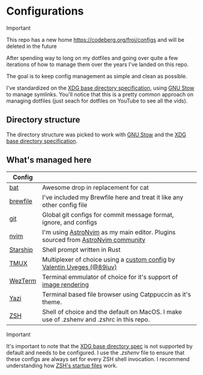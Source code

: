 # Configurations

> [!IMPORTANT]
> This repo has a new home <https://codeberg.org/froi/configs> and will be deleted in the future

After spending way to long on my dotfiles and going over quite a few iterations of how to manage them over the years
I've landed on this repo.

The goal is to keep config management as simple and clean as possible.

I've standardized on the [XDG base directory specification][xdg-base-dir-spec], using [GNU Stow][gnu-stow] to manage symlinks. You'll
notice that this is a pretty common approach on managing dotfiles (just seach for dotfiles on YouTube to see all the vids).

## Directory structure

The directory structure was picked to work with [GNU Stow][gnu-stow] and the [XDG base directory specification][xdg-base-dir-spec].

## What's managed here

| Config                      |                                                                                                                     |
| --------------------------- | ------------------------------------------------------------------------------------------------------------------- |
| [bat][bat]                  | Awesome drop in replacement for cat                                                                                 |
| [brewfile][brewfiles]       | I've included my Brewfile here and treat it like any other config file                                              |
| [git][git-config-files]     | Global git configs for commit message format, ignore, and configs                                                   |
| [nvim][astronvim]           | I'm using [AstroNvim][astronvim] as my main editor. Plugins sourced from [AstroNvim community][astronvim-community] |
| [Starship][starship-prompt] | Shell prompt written in Rust                                                                                        |
| [TMUX][tmux]                | Multiplexer of choice using a [custom config][tmux-catppuccin-config] by [Valentin Uveges (@89iuv)][89iuv]          |
| [WezTerm][wezterm]          | Terminal emmulator of choice for it's support of [image rendering][wez-term-img]                                    |
| [Yazi][yazi]                | Terminal based file browser using Catppuccin as it's theme.                                                         |
| [ZSH][zsh]                  | Shell of choice and the default on MacOS. I make use of .zshenv and .zshrc in this repo.                            |

> [!IMPORTANT]
> It's important to note that the [XDG base directory spec][xdg-base-dir-spec] is not supported by default and needs to be configured.
> I use the _.zshenv_ file to ensure that these configs are always set for every ZSH shell invocation.
> I recommend understanding how [ZSH's startup files][zsh-startup-files] work.

[xdg-base-dir-spec]: https://specifications.freedesktop.org/basedir-spec/basedir-spec-latest.html
[gnu-stow]: https://www.gnu.org/software/stow/
[tmux-catppuccin-config]: https://github.com/catppuccin/tmux/discussions/317#discussioncomment-11064512
[89iuv]: https://github.com/89iuv
[zsh-startup-files]: https://zsh.sourceforge.io/Intro/intro_3.html
[wezterm]: https://wezfurlong.org/wezterm/
[wez-term-img]: https://wezfurlong.org/wezterm/imgcat.html
[yazi]: https://yazi-rs.github.io
[tmux]: https://github.com/tmux/tmux/wiki
[astronvim]: https://astronvim.com
[starship-prompt]: https://starship.rs
[bat]: https://github.com/sharkdp/bat
[brewfiles]: https://github.com/Homebrew/homebrew-bundle
[git-config-files]: https://git-scm.com/docs/git-config#SCOPES
[zsh]: https://zsh.sourceforge.io
[astronvim-community]: https://astronvim.github.io/astrocommunity/
